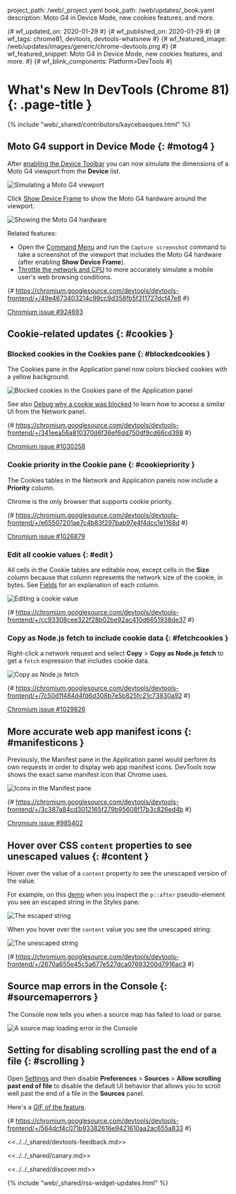 project_path: /web/_project.yaml
book_path: /web/updates/_book.yaml
description: Moto G4 in Device Mode, new cookies features, and more.

{# wf_updated_on: 2020-01-29 #}
{# wf_published_on: 2020-01-29 #}
{# wf_tags: chrome81, devtools, devtools-whatsnew #}
{# wf_featured_image: /web/updates/images/generic/chrome-devtools.png #}
{# wf_featured_snippet: Moto G4 in Device Mode, new cookies features, and more. #}
{# wf_blink_components: Platform>DevTools #}

# What's New In DevTools (Chrome 81) {: .page-title }

{% include "web/_shared/contributors/kaycebasques.html" %}

## Moto G4 support in Device Mode {: #motog4 }

After [enabling the Device Toolbar](/web/tools/chrome-devtools/device-mode#viewport) you can now
simulate the dimensions of a Moto G4 viewport from the **Device** list.

![Simulating a Moto G4 viewport](/web/updates/images/2020/01/motog4.png)

Click [Show Device Frame](/web/tools/chrome-devtools/device-mode/#frame) to show the Moto G4 hardware
around the viewport.

![Showing the Moto G4 hardware](/web/updates/images/2020/01/motog4frame.png)

Related features:

* Open the [Command Menu](/web/tools/chrome-devtools/command-menu/) and run the `Capture screenshot`
  command to take a screenshot of the viewport that includes the Moto G4 hardware (after enabling
  **Show Device Frame**).
* [Throttle the network and CPU](http://localhost:8080/web/tools/chrome-devtools/device-mode/#throttle)
  to more accurately simulate a mobile user's web browsing conditions.

{# https://chromium.googlesource.com/devtools/devtools-frontend/+/49e4673403214c99cc9d358fb5f311727dcf47e8 #}

[Chromium issue #924693](https://crbug.com/924693)

## Cookie-related updates {: #cookies }

### Blocked cookies in the Cookies pane {: #blockedcookies }

The Cookies pane in the Application panel now colors blocked cookies with a yellow background.

![Blocked cookies in the Cookies pane of the Application panel](/web/updates/images/2020/01/blockedcookies.png)

See also [Debug why a cookie was blocked](/web/updates/2019/10/devtools#blockedcookies) to learn
how to access a similar UI from the Network panel.

{# https://chromium.googlesource.com/devtools/devtools-frontend/+/341eea56a810370d6f36ef6dd750df9cd66cd398 #}

[Chromium issue #1030258](https://crbug.com/1030258)

### Cookie priority in the Cookie pane {: #cookiepriority }

The Cookies tables in the Network and Application panels now include a **Priority** column.

<aside class="caution">
  Chrome is the only browser that supports cookie priority.
</aside>

{# https://chromium.googlesource.com/devtools/devtools-frontend/+/e65507201ae7c4b83f297bab97e4f4dcc1e1168d #}

[Chromium issue #1026879](https://crbug.com/1026879)

### Edit all cookie values {: #edit }

All cells in the Cookie tables are editable now, except cells in the **Size** column because that
column represents the network size of the cookie, in bytes. 
See [Fields](/web/tools/chrome-devtools/storage/cookies#fields) for an explanation of each column.

![Editing a cookie value](/web/updates/images/2020/01/editcookie.png)

{# https://chromium.googlesource.com/devtools/devtools-frontend/+/cc93308cee322f28b02be92ac410d6651938de37 #}

### Copy as Node.js fetch to include cookie data {: #fetchcookies }

Right-click a network request and select **Copy** > **Copy as Node.js fetch** to get a
`fetch` expression that includes cookie data.

![Copy as Node.js fetch](/web/updates/images/2020/01/fetchcookies.png)

{# https://chromium.googlesource.com/devtools/devtools-frontend/+/7c50d1f484d4fd6d308b7e5b825fc21c73830a92 #}

[Chromium issue #1029826](https://crbug.com/1029826)

## More accurate web app manifest icons {: #manifesticons }

Previously, the Manifest pane in the Application panel would perform its own requests in order to
display web app manifest icons. DevTools now shows the exact same manifest icon that Chrome uses.

![Icons in the Manifest pane](/web/updates/images/2020/01/manifesticons.png)

{# https://chromium.googlesource.com/devtools/devtools-frontend/+/3c387a84cd3012165f279b95608f17b3c826ed4b #}

[Chromium issue #985402](https://crbug.com/985402)

## Hover over CSS `content` properties to see unescaped values {: #content }

Hover over the value of a `content` property to see the unescaped version of the value.

[demo]: https://mathiasbynens.github.io/css-dbg-stories/css-escapes.html

For example, on this [demo] when you inspect the `p::after` pseudo-element you see an
escaped string in the Styles pane:

![The escaped string](/web/updates/images/2020/01/escapedstring.png)

When you hover over the `content` value you see the unescaped string:

![The unescaped string](/web/updates/images/2020/01/unescapedstring.png)

{# https://chromium.googlesource.com/devtools/devtools-frontend/+/2670a655e45c5a677e527dca07693200d7916ac3 #}

## Source map errors in the Console {: #sourcemaperrors }

The Console now tells you when a source map has failed to load or parse.

![A source map loading error in the Console](/web/updates/images/2020/01/sourcemap.png)

## Setting for disabling scrolling past the end of a file {: #scrolling }

Open [Settings](/web/tools/chrome-devtools/customize#settings) and then disable 
**Preferences** > **Sources** > **Allow scrolling past end of file** to disable the default UI behavior
that allows you to scroll well past the end of a file in the **Sources** panel.

Here's a [GIF of the feature](https://imgur.com/zJytuf1).

{# https://chromium.googlesource.com/devtools/devtools-frontend/+/564dcf4c071b93382616e9421610aa2ac655a833 #}

<<../../_shared/devtools-feedback.md>>

<<../../_shared/canary.md>>

<<../../_shared/discover.md>>

{% include "web/_shared/rss-widget-updates.html" %}
